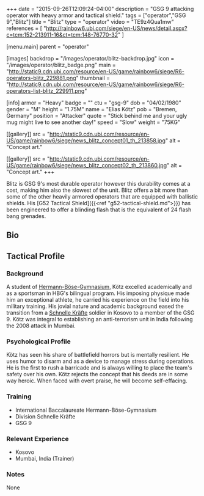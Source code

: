 +++
date = "2015-09-26T12:09:24-04:00"
description = "GSG 9 attacking operator with heavy armor and tactical shield."
tags = ["operator","GSG 9","Blitz"]
title = "Blitz"
type = "operator"
video = "TE9z4Qua1mw"
references = [
  "http://rainbow6.ubi.com/siege/en-US/news/detail.aspx?c=tcm:152-213911-16&ct=tcm:148-76770-32"
]

[menu.main]
  parent = "operator"

[images]
  backdrop = "/images/operator/blitz-backdrop.jpg"
  icon = "/images/operator/blitz_badge.png"
  main = "http://static9.cdn.ubi.com/resource/en-US/game/rainbow6/siege/R6-operators-blitz_229881.png"
  thumbnail = "http://static9.cdn.ubi.com/resource/en-US/game/rainbow6/siege/R6-operators-list-blitz_229911.png"

[info]
  armor = "Heavy"
  badge = ""
  ctu = "gsg-9"
  dob = "04/02/1980"
  gender = "M"
  height = "1.75M"
  name = "Elias Kötz"
  pob = "Bremen, Germany"
  position = "Attacker"
  quote = "Stick behind me and your ugly mug might live to see another day!"
  speed = "Slow"
  weight = "75KG"

[[gallery]]
  src = "http://static9.cdn.ubi.com/resource/en-US/game/rainbow6/siege/news_blitz_concept01_th_213858.jpg"
  alt = "Concept art."

[[gallery]]
  src = "http://static9.cdn.ubi.com/resource/en-US/game/rainbow6/siege/news_blitz_concept02_th_213860.jpg"
  alt = "Concept art."
+++

Blitz is GSG 9's most durable operator however this durability comes at a cost, making him also the slowest of the unit. Blitz offers a bit more than some of the other heavily armored operators that are equipped with ballistic shields. His [G52 Tactical Shield]({{<ref "g52-tactical-shield.md">}}) has been engineered to offer a blinding flash that is the equivalent of 24 flash bang grenades.<!--more-->

## Bio

## Tactical Profile

### Background

A student of [Hermann-Böse-Gymnasium](http://www.hbg.schule.bremen.de/), Kötz excelled academically
and as a sportsman in HBG's bilingual program. His imposing physique made him an exceptional athlete,
he carried his experience on the field into his military training. His jovial nature and academic
background eased the transition from a [Schnelle Kräfte](http://www.deutschesheer.de/portal/a/heer/!ut/p/c4/04_SB8K8xLLM9MSSzPy8xBz9CP3I5EyrpHK9jNTUIr2UzNS84pLiEr2U4mz9gmxHRQC5SF74/) soldier in Kosovo to a member of the GSG 9. Kötz was integral to establishing an anti-terrorism unit in India following the 2008 attack in Mumbai.

### Psychological Profile

Kötz has seen his share of battlefield horrors but is mentally resilient. He uses humor to disarm and
as a device to manage stress during operations. He is the first to rush a barricade and is always willing
to place the team's safety over his own. Kötz rejects the concept that his deeds are in some way heroic.
When faced with overt praise, he will become self-effacing.

### Training

* International Baccalaureate Hermann-Böse-Gymnasium
* Division Schnelle Kräfte
* GSG 9

### Relevant Experience

* Kosovo
* Mumbai, India (Trainer)

### Notes

None
